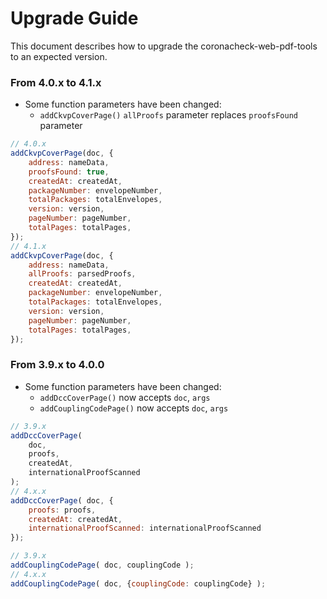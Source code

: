 # Upgrade Guide

This document describes how to upgrade the coronacheck-web-pdf-tools to an expected version.

### From 4.0.x to 4.1.x

* Some function parameters have been changed:
    * `addCkvpCoverPage()` `allProofs` parameter replaces `proofsFound` parameter

```js
// 4.0.x
addCkvpCoverPage(doc, {
    address: nameData,
    proofsFound: true,
    createdAt: createdAt,
    packageNumber: envelopeNumber,
    totalPackages: totalEnvelopes,
    version: version,
    pageNumber: pageNumber,
    totalPages: totalPages,
});
// 4.1.x
addCkvpCoverPage(doc, {
    address: nameData,
    allProofs: parsedProofs,
    createdAt: createdAt,
    packageNumber: envelopeNumber,
    totalPackages: totalEnvelopes,
    version: version,
    pageNumber: pageNumber,
    totalPages: totalPages,
});
```

### From 3.9.x to 4.0.0

* Some function parameters have been changed:
    * `addDccCoverPage()` now accepts `doc`, `args`
    * `addCouplingCodePage()` now accepts `doc`, `args`

```js
// 3.9.x
addDccCoverPage(
    doc,
    proofs,
    createdAt,
    internationalProofScanned
);
// 4.x.x
addDccCoverPage( doc, {
    proofs: proofs,
    createdAt: createdAt,
    internationalProofScanned: internationalProofScanned
});

// 3.9.x
addCouplingCodePage( doc, couplingCode );
// 4.x.x
addCouplingCodePage( doc, {couplingCode: couplingCode} );
```
